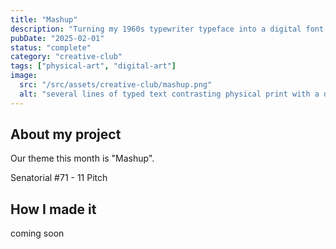 ```yaml
---
title: "Mashup"
description: "Turning my 1960s typewriter typeface into a digital font."
pubDate: "2025-02-01"
status: "complete"
category: "creative-club"
tags: ["physical-art", "digital-art"]
image:
  src: "/src/assets/creative-club/mashup.png"
  alt: "several lines of typed text contrasting physical print with a digital font"
---
```


## About my project

Our theme this month is "Mashup".

Senatorial #71 - 11 Pitch

## How I made it

coming soon
